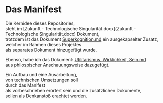 # Das Manifest  

Die Kernidee dieses Repositories,  
steht im [Zukunft - Technologische Singularität.docx](Zukunft - Technologische Singularität.docx) Dokument,  
trotzdem ist das Dokument [Superkognition.md](Superkognition.md)
ein ausgekapselter Zusatz,  
welcher im Rahmen dieses Projektes  
als separates Dokument hinzugefügt wurde.  

Ebenso, habe ich das Dokument: 
[Utilitarismus, Wirklichkeit, Sein.md](Utilitarismus%2C%20Wirklichkeit%2C%20Sein.md)  
aus philospischer Anschauungsweise dazugefügt.

Ein Aufbau und eine Ausarbeitung,  
von technischen Umsetzungen soll  
durch das Manifest  
als vorbeschrieben erörtert sein und 
die zusätzlichen Dokumente,  
sollen als Denkanstoß erachtet werden. 
